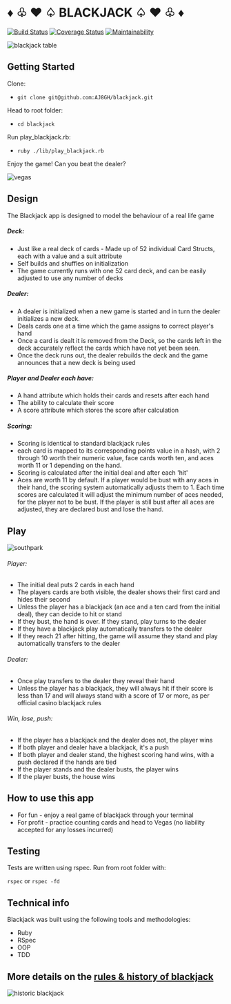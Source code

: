 # ♦︎ ♧ ♥︎ ♤ BLACKJACK ♤ ♥︎ ♧ ♦︎
[![Build Status](https://travis-ci.com/AJ8GH/blackjack.svg?branch=master)](https://travis-ci.com/AJ8GH/blackjack) [![Coverage Status](https://coveralls.io/repos/github/AJ8GH/blackjack/badge.svg?branch=master)](https://coveralls.io/github/AJ8GH/blackjack?branch=master) [![Maintainability](https://api.codeclimate.com/v1/badges/b5ee28ef64bf8bbcf291/maintainability)](https://codeclimate.com/github/AJ8GH/blackjack/maintainability)

![blackjack table](https://thumbor.forbes.com/thumbor/960x0/https%3A%2F%2Fspecials-images.forbesimg.com%2Fdam%2Fimageserve%2F1051931270%2F960x0.jpg%3Ffit%3Dscale)

## Getting Started

Clone:
- `git clone git@github.com:AJ8GH/blackjack.git`

Head to root folder:
- `cd blackjack`

Run play_blackjack.rb:
- `ruby ./lib/play_blackjack.rb`

Enjoy the game! Can you beat the dealer?

![vegas](https://media.giphy.com/media/ShZ1AHZ1AKyt2/giphy.gif)

## Design

The Blackjack app is designed to model the behaviour of a real life game

##### Deck:
- Just like a real deck of cards - Made up of 52 individual Card Structs, each with a value and a suit attribute
- Self builds and shuffles on initialization
- The game currently runs with one 52 card deck, and can be easily adjusted to use any number of decks

##### Dealer:
- A dealer is initialized when a new game is started and in turn the dealer initializes a new deck.
- Deals cards one at a time which the game assigns to correct player's hand
- Once a card is dealt it is removed from the Deck, so the cards left in the deck accurately reflect the cards which have not yet been seen.
- Once the deck runs out, the dealer rebuilds the deck and the game announces that a new deck is being used

##### Player and Dealer each have:
- A hand attribute which holds their cards and resets after each hand
- The ability to calculate their score
- A score attribute which stores the score after calculation

##### Scoring:
- Scoring is identical to standard blackjack rules
- each card is mapped to its corresponding points value in a hash, with 2 through 10 worth their numeric value, face cards worth ten, and aces worth 11 or 1 depending on the hand.
- Scoring is calculated after the initial deal and after each 'hit'
- Aces are worth 11 by default. If a player would be bust with any aces in their hand, the scoring system automatically adjusts them to 1. Each time scores are calculated it will adjust the minimum number of aces needed, for the player not to be bust. If the player is still bust after all aces are adjusted, they are declared bust and lose the hand.

## Play

![southpark](https://media.giphy.com/media/26ufcZICbgCSGe5sQ/giphy.gif)

###### Player:
- The initial deal puts 2 cards in each hand
- The players cards are both visible, the dealer shows their first card and hides their second
- Unless the player has a blackjack (an ace and a ten card from the initial deal), they can decide to hit or stand
- If they bust, the hand is over. If they stand, play turns to the dealer
- If they have a blackjack play automatically transfers to the dealer
- If they reach 21 after hitting, the game will assume they stand and play automatically transfers to the dealer

###### Dealer:
- Once play transfers to the dealer they reveal their hand
- Unless the player has a blackjack, they will always hit if their score is less than 17 and will always stand with a score of 17 or more, as per official casino blackjack rules

###### Win, lose, push:
- If the player has a blackjack and the dealer does not, the player wins
- If both player and dealer have a blackjack, it's a push
- If both player and dealer stand, the highest scoring hand wins, with a push declared if the hands are tied
- If the player stands and the dealer busts, the player wins
- If the player busts, the house wins

## How to use this app

- For fun - enjoy a real game of blackjack through your terminal
- For profit - practice counting cards and head to Vegas (no liability accepted for any losses incurred)



## Testing

Tests are written using rspec. Run from root folder with:

`rspec` or `rspec -fd`

## Technical info

Blackjack was built using the following tools and methodologies:
- Ruby
- RSpec
- OOP
- TDD

## More details on the [rules & history of blackjack](https://bicyclecards.com/how-to-play/blackjack/)
![historic blackjack](https://www.wopc.co.uk/images/countries/uk/cardhands.jpg)
